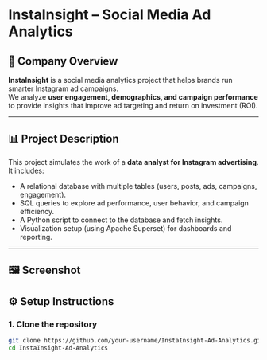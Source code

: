 
# InstaInsight – Social Media Ad Analytics

## 📌 Company Overview
**InstaInsight** is a social media analytics project that helps brands run smarter Instagram ad campaigns.  
We analyze **user engagement, demographics, and campaign performance** to provide insights that improve ad targeting and return on investment (ROI).

---

## 📊 Project Description
This project simulates the work of a **data analyst for Instagram advertising**.  
It includes:
- A relational database with multiple tables (users, posts, ads, campaigns, engagement).  
- SQL queries to explore ad performance, user behavior, and campaign efficiency.  
- A Python script to connect to the database and fetch insights.  
- Visualization setup (using Apache Superset) for dashboards and reporting.  

---

## 🖼️ Screenshot


## ⚙️ Setup Instructions

### 1. Clone the repository
```bash
git clone https://github.com/your-username/InstaInsight-Ad-Analytics.git
cd InstaInsight-Ad-Analytics
